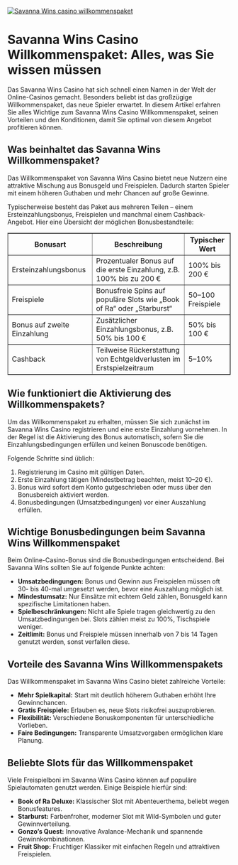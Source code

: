 [![Savanna Wins casino willkommenspaket](https://123-caf.pages.dev/gitsignup.png)](https://vrmoo.ru/Bt82HjjY)

<h1>Savanna Wins Casino Willkommenspaket: Alles, was Sie wissen müssen</h1>  <p>Das Savanna Wins Casino hat sich schnell einen Namen in der Welt der Online-Casinos gemacht. Besonders beliebt ist das großzügige Willkommenspaket, das neue Spieler erwartet. In diesem Artikel erfahren Sie alles Wichtige zum Savanna Wins Casino Willkommenspaket, seinen Vorteilen und den Konditionen, damit Sie optimal von diesem Angebot profitieren können.</p>  <h2>Was beinhaltet das Savanna Wins Willkommenspaket?</h2> <p>Das Willkommenspaket von Savanna Wins Casino bietet neue Nutzern eine attraktive Mischung aus Bonusgeld und Freispielen. Dadurch starten Spieler mit einem höheren Guthaben und mehr Chancen auf große Gewinne.</p>  <p>Typischerweise besteht das Paket aus mehreren Teilen – einem Ersteinzahlungsbonus, Freispielen und manchmal einem Cashback-Angebot. Hier eine Übersicht der möglichen Bonusbestandteile:</p>  <table border="1" cellpadding="8" cellspacing="0">   <thead>     <tr>       <th>Bonusart</th>       <th>Beschreibung</th>       <th>Typischer Wert</th>     </tr>   </thead>   <tbody>     <tr>       <td>Ersteinzahlungsbonus</td>       <td>Prozentualer Bonus auf die erste Einzahlung, z.B. 100% bis zu 200 €</td>       <td>100% bis 200 €</td>     </tr>     <tr>       <td>Freispiele</td>       <td>Bonusfreie Spins auf populäre Slots wie „Book of Ra“ oder „Starburst“</td>       <td>50–100 Freispiele</td>     </tr>     <tr>       <td>Bonus auf zweite Einzahlung</td>       <td>Zusätzlicher Einzahlungsbonus, z.B. 50% bis 100 €</td>       <td>50% bis 100 €</td>     </tr>     <tr>       <td>Cashback</td>       <td>Teilweise Rückerstattung von Echtgeldverlusten im Erstspielzeitraum</td>       <td>5–10%</td>     </tr>   </tbody> </table>  <h2>Wie funktioniert die Aktivierung des Willkommenspakets?</h2> <p>Um das Willkommenspaket zu erhalten, müssen Sie sich zunächst im Savanna Wins Casino registrieren und eine erste Einzahlung vornehmen. In der Regel ist die Aktivierung des Bonus automatisch, sofern Sie die Einzahlungsbedingungen erfüllen und keinen Bonuscode benötigen.</p>  <p>Folgende Schritte sind üblich:</p> <ol>   <li>Registrierung im Casino mit gültigen Daten.</li>   <li>Erste Einzahlung tätigen (Mindestbetrag beachten, meist 10–20 €).</li>   <li>Bonus wird sofort dem Konto gutgeschrieben oder muss über den Bonusbereich aktiviert werden.</li>   <li>Bonusbedingungen (Umsatzbedingungen) vor einer Auszahlung erfüllen.</li> </ol>  <h2>Wichtige Bonusbedingungen beim Savanna Wins Willkommenspaket</h2> <p>Beim Online-Casino-Bonus sind die Bonusbedingungen entscheidend. Bei Savanna Wins sollten Sie auf folgende Punkte achten:</p> <ul>   <li><strong>Umsatzbedingungen:</strong> Bonus und Gewinn aus Freispielen müssen oft 30- bis 40-mal umgesetzt werden, bevor eine Auszahlung möglich ist.</li>   <li><strong>Mindestumsatz:</strong> Nur Einsätze mit echtem Geld zählen, Bonusgeld kann spezifische Limitationen haben.</li>   <li><strong>Spielbeschränkungen:</strong> Nicht alle Spiele tragen gleichwertig zu den Umsatzbedingungen bei. Slots zählen meist zu 100%, Tischspiele weniger.</li>   <li><strong>Zeitlimit:</strong> Bonus und Freispiele müssen innerhalb von 7 bis 14 Tagen genutzt werden, sonst verfallen diese.</li> </ul>  <h2>Vorteile des Savanna Wins Willkommenspakets</h2> <p>Das Willkommenspaket im Savanna Wins Casino bietet zahlreiche Vorteile:</p> <ul>   <li><strong>Mehr Spielkapital:</strong> Start mit deutlich höherem Guthaben erhöht Ihre Gewinnchancen.</li>   <li><strong>Gratis Freispiele:</strong> Erlauben es, neue Slots risikofrei auszuprobieren.</li>   <li><strong>Flexibilität:</strong> Verschiedene Bonuskomponenten für unterschiedliche Vorlieben.</li>   <li><strong>Faire Bedingungen:</strong> Transparente Umsatzvorgaben ermöglichen klare Planung.</li> </ul>  <h2>Beliebte Slots für das Willkommenspaket</h2> <p>Viele Freispielboni im Savanna Wins Casino können auf populäre Spielautomaten genutzt werden. Einige Beispiele hierfür sind:</p>  <ul>   <li><strong>Book of Ra Deluxe:</strong> Klassischer Slot mit Abenteuerthema, beliebt wegen Bonusfeatures.</li>   <li><strong>Starburst:</strong> Farbenfroher, moderner Slot mit Wild-Symbolen und guter Gewinnverteilung.</li>   <li><strong>Gonzo’s Quest:</strong> Innovative Avalance-Mechanik und spannende Gewinnkombinationen.</li>   <li><strong>Fruit Shop:</strong> Fruchtiger Klassiker mit einfachen Regeln und attraktiven Freispielen.</li> </ul>